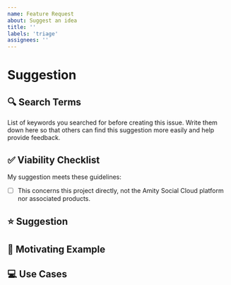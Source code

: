 ```yaml
---
name: Feature Request
about: Suggest an idea
title: ''
labels: 'triage'
assignees: ''
---
```

# Suggestion

<!--
  Please fill in each section completely. Thank you!
-->

## 🔍 Search Terms

<!--
  🔎 Please search thoroughly before logging new feature requests as most common ideas already have a proposal in progress.

  Replace the text below:
-->

List of keywords you searched for before creating this issue. Write them down here so that others can find this suggestion more easily and help provide feedback.

## ✅ Viability Checklist

My suggestion meets these guidelines:

* [ ] This concerns this project directly, not the Amity Social Cloud platform nor associated products.

## ⭐ Suggestion

<!-- A summary of what you'd like to see added or changed -->

## 📃 Motivating Example

<!--
  If you were announcing this feature in a blog post, what's a short explanation that shows
  a developer why this feature improves the language?
-->

## 💻 Use Cases

<!--
  What do you want to use this for?
  What shortcomings exist with current approaches?
  What workarounds are you using in the meantime?
-->
